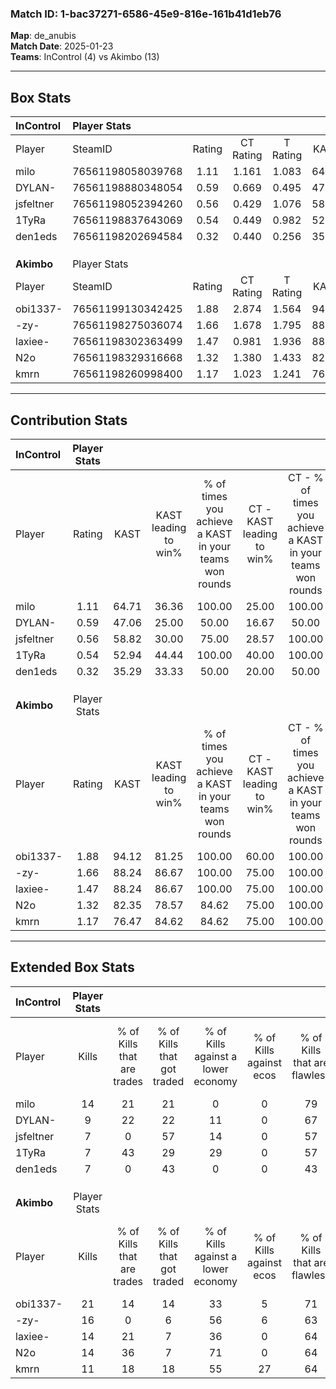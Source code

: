 ### Match ID: 1-bac37271-6586-45e9-816e-161b41d1eb76  
**Map**: de_anubis  
**Match Date**: 2025-01-23  
**Teams**: InControl (4) vs Akimbo (13)  

---  

## Box Stats  

| **InControl** | Player Stats      |        |           |          |       |       |       |         |        |      |     |
| :- | :- | :-: | :-: | :-: | :-: | :-: | :-: | :-: | :-: | :-: | :-: |
| Player        | SteamID           | Rating | CT Rating | T Rating | KAST  |  ADR  | Kills | Assists | Deaths | K/D  | HS% |
| milo          | 76561198058039768 |  1.11  |   1.161   |  1.083   | 64.71 | 92.6  |  14   |    6    |   15   | 0.93 | 50  |
| DYLAN-        | 76561198880348054 |  0.59  |   0.669   |  0.495   | 47.06 | 57.1  |   9   |    2    |   15   | 0.60 | 55  |
| jsfeltner     | 76561198052394260 |  0.56  |   0.429   |  1.076   | 58.82 | 50.5  |   7   |    3    |   15   | 0.47 | 71  |
| 1TyRa         | 76561198837643069 |  0.54  |   0.449   |  0.982   | 52.94 | 54.3  |   7   |    6    |   15   | 0.47 | 42  |
| den1eds       | 76561198202694584 |  0.32  |   0.440   |  0.256   | 35.29 | 46.5  |   7   |    0    |   16   | 0.44 | 57  |
|               |                   |        |           |          |       |       |       |         |        |      |     |
|               |                   |        |           |          |       |       |       |         |        |      |     |
|               |                   |        |           |          |       |       |       |         |        |      |     |
| **Akimbo**    | Player Stats      |        |           |          |       |       |       |         |        |      |     |
| Player        | SteamID           | Rating | CT Rating | T Rating | KAST  |  ADR  | Kills | Assists | Deaths | K/D  | HS% |
| obi1337-      | 76561199130342425 |  1.88  |   2.874   |  1.564   | 94.12 | 100.7 |  21   |    4    |   9    | 2.33 | 66  |
| -zy-          | 76561198275036074 |  1.66  |   1.678   |  1.795   | 88.24 | 98.8  |  16   |    3    |   6    | 2.67 | 81  |
| laxiee-       | 76561198302363499 |  1.47  |   0.981   |  1.936   | 88.24 | 102.1 |  14   |    6    |   10   | 1.40 | 57  |
| N2o           | 76561198329316668 |  1.32  |   1.380   |  1.433   | 82.35 | 76.2  |  14   |    3    |   10   | 1.40 | 64  |
| kmrn          | 76561198260998400 |  1.17  |   1.023   |  1.241   | 76.47 | 76.9  |  11   |    5    |   9    | 1.22 | 72  |
---  

## Contribution Stats  

| **InControl** | Player Stats |       |                      |                                                        |                           |                                                             |                          |                                                            |
| :- | :-: | :-: | :-: | :-: | :-: | :-: | :-: | :-: |
| Player        |    Rating    | KAST  | KAST leading to win% | % of times you achieve a KAST in your teams won rounds | CT - KAST leading to win% | CT - % of times you achieve a KAST in your teams won rounds | T - KAST leading to win% | T - % of times you achieve a KAST in your teams won rounds |
| milo          |     1.11     | 64.71 |        36.36         |                         100.00                         |           25.00           |                           100.00                            |          66.67           |                           100.00                           |
| DYLAN-        |     0.59     | 47.06 |        25.00         |                         50.00                          |           16.67           |                            50.00                            |          50.00           |                           50.00                            |
| jsfeltner     |     0.56     | 58.82 |        30.00         |                         75.00                          |           28.57           |                           100.00                            |          33.33           |                           50.00                            |
| 1TyRa         |     0.54     | 52.94 |        44.44         |                         100.00                         |           40.00           |                           100.00                            |          50.00           |                           100.00                           |
| den1eds       |     0.32     | 35.29 |        33.33         |                         50.00                          |           20.00           |                            50.00                            |          100.00          |                           50.00                            |
|               |              |       |                      |                                                        |                           |                                                             |                          |                                                            |
|               |              |       |                      |                                                        |                           |                                                             |                          |                                                            |
|               |              |       |                      |                                                        |                           |                                                             |                          |                                                            |
| **Akimbo**    | Player Stats |       |                      |                                                        |                           |                                                             |                          |                                                            |
| Player        |    Rating    | KAST  | KAST leading to win% | % of times you achieve a KAST in your teams won rounds | CT - KAST leading to win% | CT - % of times you achieve a KAST in your teams won rounds | T - KAST leading to win% | T - % of times you achieve a KAST in your teams won rounds |
| obi1337-      |     1.88     | 94.12 |        81.25         |                         100.00                         |           60.00           |                           100.00                            |          90.91           |                           100.00                           |
| -zy-          |     1.66     | 88.24 |        86.67         |                         100.00                         |           75.00           |                           100.00                            |          90.91           |                           100.00                           |
| laxiee-       |     1.47     | 88.24 |        86.67         |                         100.00                         |           75.00           |                           100.00                            |          90.91           |                           100.00                           |
| N2o           |     1.32     | 82.35 |        78.57         |                         84.62                          |           75.00           |                           100.00                            |          80.00           |                           80.00                            |
| kmrn          |     1.17     | 76.47 |        84.62         |                         84.62                          |           75.00           |                           100.00                            |          88.89           |                           80.00                            |
---  

## Extended Box Stats  

| **InControl** | Player Stats |                            |                            |                                    |                         |                              |                                 |        |                             |                                     |                          |                               |                            |
| :- | :-: | :-: | :-: | :-: | :-: | :-: | :-: | :-: | :-: | :-: | :-: | :-: | :-: |
| Player        |    Kills     | % of Kills that are trades | % of Kills that got traded | % of Kills against a lower economy | % of Kills against ecos | % of Kills that are flawless | % of Kills that are close duels | Deaths | % of Deaths that get traded | % of Deaths against a lower economy | % of Deaths against ecos | % of Deaths that are flawless | % of Deaths that are close |
| milo          |      14      |             21             |             21             |                 0                  |            0            |              79              |                0                |   15   |              7              |                 13                  |            0             |              73               |             7              |
| DYLAN-        |      9       |             22             |             22             |                 11                 |            0            |              67              |                0                |   15   |              7              |                 13                  |            0             |              60               |             0              |
| jsfeltner     |      7       |             0              |             57             |                 14                 |            0            |              57              |               14                |   15   |             13              |                 13                  |            0             |              73               |             7              |
| 1TyRa         |      7       |             43             |             29             |                 29                 |            0            |              57              |               14                |   15   |             13              |                 13                  |            0             |              73               |             7              |
| den1eds       |      7       |             0              |             43             |                 0                  |            0            |              43              |               14                |   16   |             13              |                 13                  |            0             |              50               |             13             |
|               |              |                            |                            |                                    |                         |                              |                                 |        |                             |                                     |                          |                               |                            |
|               |              |                            |                            |                                    |                         |                              |                                 |        |                             |                                     |                          |                               |                            |
|               |              |                            |                            |                                    |                         |                              |                                 |        |                             |                                     |                          |                               |                            |
| **Akimbo**    | Player Stats |                            |                            |                                    |                         |                              |                                 |        |                             |                                     |                          |                               |                            |
| Player        |    Kills     | % of Kills that are trades | % of Kills that got traded | % of Kills against a lower economy | % of Kills against ecos | % of Kills that are flawless | % of Kills that are close duels | Deaths | % of Deaths that get traded | % of Deaths against a lower economy | % of Deaths against ecos | % of Deaths that are flawless | % of Deaths that are close |
| obi1337-      |      21      |             14             |             14             |                 33                 |            5            |              71              |                0                |   9    |             22              |                 44                  |            0             |              56               |             0              |
| -zy-          |      16      |             0              |             6              |                 56                 |            6            |              63              |               13                |   6    |             50              |                 17                  |            0             |              67               |             0              |
| laxiee-       |      14      |             21             |             7              |                 36                 |            0            |              64              |                7                |   10   |             60              |                 60                  |            0             |              60               |             20             |
| N2o           |      14      |             36             |             7              |                 71                 |            0            |              64              |                0                |   10   |             30              |                 30                  |            0             |              60               |             0              |
| kmrn          |      11      |             18             |             18             |                 55                 |           27            |              64              |               18                |   9    |              0              |                 33                  |            0             |              78               |             11             |
